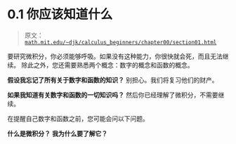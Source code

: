 # 0.1 你应该知道什么

> 原文： [`math.mit.edu/~djk/calculus_beginners/chapter00/section01.html`](http://math.mit.edu/~djk/calculus_beginners/chapter00/section01.html)

要研究微积分，你必须能够呼吸。如果没有这种能力，你很快就会死，而且无法继续。
除此之外，您还需要熟悉两个概念：数字的概念和函数的概念。

**假设我忘记了所有关于数字和函数的知识？**
别担心。我们将复习他们的财产。

**如果我知道有关数字和函数的一切知识吗？**
然后你已经理解了微积分，不需要继续。

在提醒自己数字和函数之前，您可能会问以下问题。

**什么是微积分？**
**我为什么要了解它？**